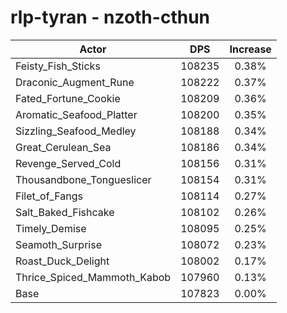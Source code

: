 # rlp-tyran - nzoth-cthun
| Actor | DPS | Increase |
|---|:---:|:---:|
|Feisty_Fish_Sticks|108235|0.38%|
|Draconic_Augment_Rune|108222|0.37%|
|Fated_Fortune_Cookie|108209|0.36%|
|Aromatic_Seafood_Platter|108200|0.35%|
|Sizzling_Seafood_Medley|108188|0.34%|
|Great_Cerulean_Sea|108186|0.34%|
|Revenge_Served_Cold|108156|0.31%|
|Thousandbone_Tongueslicer|108154|0.31%|
|Filet_of_Fangs|108114|0.27%|
|Salt_Baked_Fishcake|108102|0.26%|
|Timely_Demise|108095|0.25%|
|Seamoth_Surprise|108072|0.23%|
|Roast_Duck_Delight|108002|0.17%|
|Thrice_Spiced_Mammoth_Kabob|107960|0.13%|
|Base|107823|0.00%|
